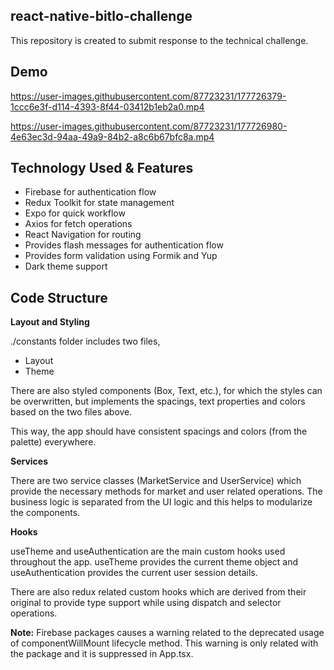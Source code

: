 ## react-native-bitlo-challenge
This repository is 	created to submit response to the technical challenge.


## Demo


https://user-images.githubusercontent.com/87723231/177726379-1ccc6e3f-d114-4393-8f44-03412b1eb2a0.mp4

https://user-images.githubusercontent.com/87723231/177726980-4e63ec3d-94aa-49a9-84b2-a8c6b67bfc8a.mp4



## Technology Used & Features
- Firebase for authentication flow
- Redux Toolkit for state management
- Expo for quick workflow
- Axios for fetch operations
- React Navigation for routing
- Provides flash messages for authentication flow
- Provides form validation using Formik and Yup
- Dark theme support

## Code Structure
**Layout and Styling**

./constants folder includes two files,
- Layout
- Theme

There are also styled components (Box, Text, etc.), for which the styles can be overwritten, but implements the spacings, text properties and colors based on the two files above.

This way, the app should have consistent spacings and colors (from the palette) everywhere.

**Services**

There are two service classes (MarketService and UserService) which provide the necessary methods for market and user related operations. The business logic is separated from the UI logic and this helps to modularize the components.

**Hooks**

useTheme and useAuthentication are the main custom hooks used throughout the app. useTheme provides the current theme object and useAuthentication provides the current user session details.

There are also redux related custom hooks which are derived from their original to provide type support while using dispatch and selector operations.

**Note:**
Firebase packages causes a warning related to the deprecated usage of componentWillMount lifecycle method. This warning is only related with the package and it is suppressed in App.tsx.
